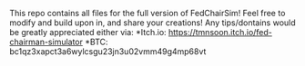This repo contains all files for the full version of FedChairSim! Feel free to modify and build upon in, and share your creations!
Any tips/dontains would be greatly appreciated either via:
*Itch.io: https://tmnsoon.itch.io/fed-chairman-simulator
*BTC: bc1qz3xapct3a6wylcsgu23jn3u02vmm49g4mp68vt

